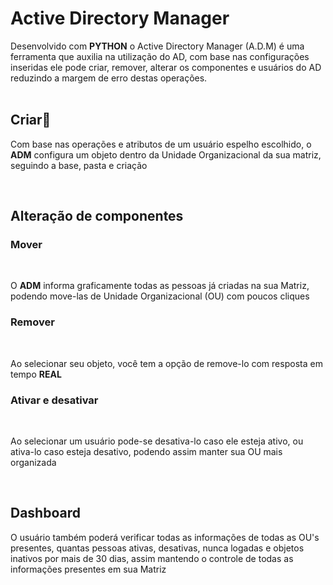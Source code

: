 <h1>Active Directory Manager</h1>

<div>
Desenvolvido com <b>PYTHON</b> o Active Directory Manager (A.D.M) é uma ferramenta que auxilia na utilização do AD, com base nas configurações inseridas ele pode
criar, remover, alterar os componentes e usuários do AD reduzindo a margem de erro destas operações.
</div><br>


<h2>Criar🔔</h2>

<p>Com base nas operações e atributos de um usuário espelho escolhido, o <b>ADM</b> configura um objeto dentro da Unidade Organizacional da sua matriz, seguindo
a base, pasta e criação</p><br>

<h2>Alteração de componentes</h2>

<h3>Mover</h3><br>
<p>O <b>ADM</b> informa graficamente todas as pessoas já criadas na sua Matriz, podendo move-las de Unidade Organizacional (OU) com poucos cliques</p>

<h3>Remover</h3><br>
<p> Ao selecionar seu objeto, você tem a opção de remove-lo com resposta em tempo <b>REAL</b></p>

<h3>Ativar e desativar</h3><br>

<p>Ao selecionar um usuário pode-se desativa-lo caso ele esteja ativo, ou ativa-lo caso esteja desativo, podendo assim manter sua OU mais organizada</p><br>

<h2>Dashboard</h2>

<p>O usuário também poderá verificar todas as informações de todas as OU's presentes, quantas pessoas ativas, desativas, nunca logadas e objetos inativos por mais de 30 dias, assim mantendo o controle de todas as informações presentes em sua Matriz</p>


